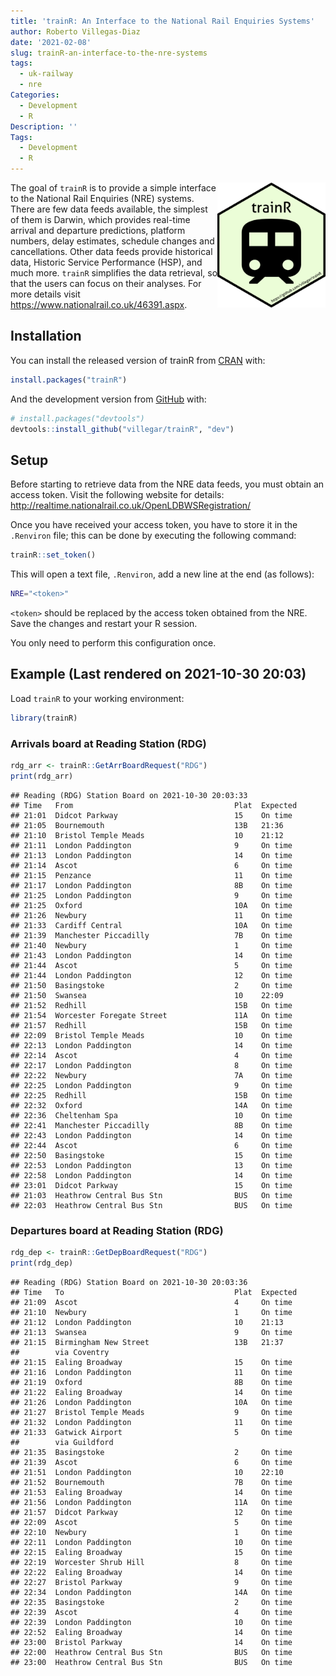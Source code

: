 ```yaml
---
title: 'trainR: An Interface to the National Rail Enquiries Systems'
author: Roberto Villegas-Diaz
date: '2021-02-08'
slug: trainR-an-interface-to-the-nre-systems
tags:
  - uk-railway
  - nre
Categories:
  - Development
  - R
Description: ''
Tags:
  - Development
  - R
---
```


<img src="https://raw.githubusercontent.com/villegar/trainR/main/inst/images/logo.png" alt="logo" align="right" height=200px/>

The goal of `trainR` is to provide a simple interface to the 
National Rail Enquiries (NRE) systems. There are few data feeds 
available, the simplest of them is Darwin, which provides real-time 
arrival and departure predictions, platform numbers, delay estimates, 
schedule changes and cancellations. Other data feeds provide historical 
data, Historic Service Performance (HSP), and much more. `trainR` 
simplifies the data retrieval, so that the users can focus on their 
analyses. For more details visit 
https://www.nationalrail.co.uk/46391.aspx.

## Installation

You can install the released version of trainR from [CRAN](https://CRAN.R-project.org) with:

``` r
install.packages("trainR")
```

And the development version from [GitHub](https://github.com/) with:

``` r
# install.packages("devtools")
devtools::install_github("villegar/trainR", "dev")
```

## Setup
Before starting to retrieve data from the NRE data feeds, you must obtain an access token. 
Visit the following website for details: http://realtime.nationalrail.co.uk/OpenLDBWSRegistration/

Once you have received your access token, you have to store it in the `.Renviron` file; this can be 
done by executing the following command:


```r
trainR::set_token()
```

This will open a text file, `.Renviron`, add a new line at the end (as follows):

```bash
NRE="<token>"
```

`<token>` should be replaced by the access token obtained from the NRE. Save the changes and restart 
your R session.

You only need to perform this configuration once.

## Example (Last rendered on 2021-10-30 20:03)

Load `trainR` to your working environment:

```r
library(trainR)
```

### Arrivals board at Reading Station (RDG)


```r
rdg_arr <- trainR::GetArrBoardRequest("RDG")
print(rdg_arr)
```

```
## Reading (RDG) Station Board on 2021-10-30 20:03:33
## Time   From                                    Plat  Expected
## 21:01  Didcot Parkway                          15    On time
## 21:05  Bournemouth                             13B   21:36
## 21:10  Bristol Temple Meads                    10    21:12
## 21:11  London Paddington                       9     On time
## 21:13  London Paddington                       14    On time
## 21:14  Ascot                                   6     On time
## 21:15  Penzance                                11    On time
## 21:17  London Paddington                       8B    On time
## 21:25  London Paddington                       9     On time
## 21:25  Oxford                                  10A   On time
## 21:26  Newbury                                 11    On time
## 21:33  Cardiff Central                         10A   On time
## 21:39  Manchester Piccadilly                   7B    On time
## 21:40  Newbury                                 1     On time
## 21:43  London Paddington                       14    On time
## 21:44  Ascot                                   5     On time
## 21:44  London Paddington                       12    On time
## 21:50  Basingstoke                             2     On time
## 21:50  Swansea                                 10    22:09
## 21:52  Redhill                                 15B   On time
## 21:54  Worcester Foregate Street               11A   On time
## 21:57  Redhill                                 15B   On time
## 22:09  Bristol Temple Meads                    10    On time
## 22:13  London Paddington                       14    On time
## 22:14  Ascot                                   4     On time
## 22:17  London Paddington                       8     On time
## 22:22  Newbury                                 7A    On time
## 22:25  London Paddington                       9     On time
## 22:25  Redhill                                 15B   On time
## 22:32  Oxford                                  14A   On time
## 22:36  Cheltenham Spa                          10    On time
## 22:41  Manchester Piccadilly                   8B    On time
## 22:43  London Paddington                       14    On time
## 22:44  Ascot                                   6     On time
## 22:50  Basingstoke                             15    On time
## 22:53  London Paddington                       13    On time
## 22:58  London Paddington                       14    On time
## 23:01  Didcot Parkway                          15    On time
## 21:03  Heathrow Central Bus Stn                BUS   On time
## 22:03  Heathrow Central Bus Stn                BUS   On time
```

### Departures board at Reading Station (RDG)


```r
rdg_dep <- trainR::GetDepBoardRequest("RDG")
print(rdg_dep)
```

```
## Reading (RDG) Station Board on 2021-10-30 20:03:36
## Time   To                                      Plat  Expected
## 21:09  Ascot                                   4     On time
## 21:10  Newbury                                 1     On time
## 21:12  London Paddington                       10    21:13
## 21:13  Swansea                                 9     On time
## 21:15  Birmingham New Street                   13B   21:37
##        via Coventry                            
## 21:15  Ealing Broadway                         15    On time
## 21:16  London Paddington                       11    On time
## 21:19  Oxford                                  8B    On time
## 21:22  Ealing Broadway                         14    On time
## 21:26  London Paddington                       10A   On time
## 21:27  Bristol Temple Meads                    9     On time
## 21:32  London Paddington                       11    On time
## 21:33  Gatwick Airport                         5     On time
##        via Guildford                           
## 21:35  Basingstoke                             2     On time
## 21:39  Ascot                                   6     On time
## 21:51  London Paddington                       10    22:10
## 21:52  Bournemouth                             7B    On time
## 21:53  Ealing Broadway                         14    On time
## 21:56  London Paddington                       11A   On time
## 21:57  Didcot Parkway                          12    On time
## 22:09  Ascot                                   5     On time
## 22:10  Newbury                                 1     On time
## 22:11  London Paddington                       10    On time
## 22:15  Ealing Broadway                         15    On time
## 22:19  Worcester Shrub Hill                    8     On time
## 22:22  Ealing Broadway                         14    On time
## 22:27  Bristol Parkway                         9     On time
## 22:34  London Paddington                       14A   On time
## 22:35  Basingstoke                             2     On time
## 22:39  Ascot                                   4     On time
## 22:39  London Paddington                       10    On time
## 22:52  Ealing Broadway                         14    On time
## 23:00  Bristol Parkway                         14    On time
## 22:00  Heathrow Central Bus Stn                BUS   On time
## 23:00  Heathrow Central Bus Stn                BUS   On time
```
